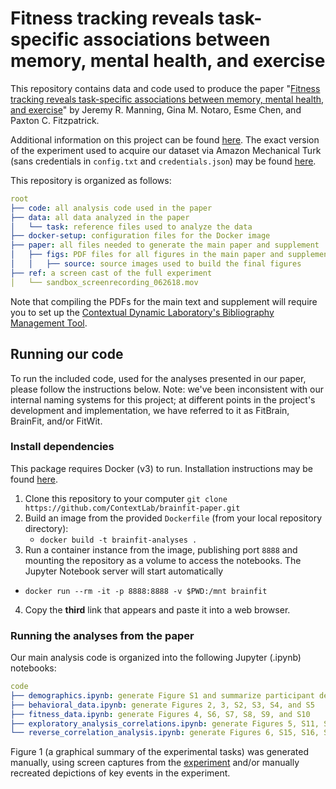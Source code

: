 # Fitness tracking reveals task-specific associations between memory, mental health, and exercise

This repository contains data and code used to produce the paper "[Fitness tracking reveals task-specific associations between memory, mental health, and exercise](https://www.nature.com/articles/s41598-022-17781-0.epdf)" by Jeremy R. Manning, Gina M. Notaro, Esme Chen, and Paxton C. Fitzpatrick.

Additional information on this project can be found [here](https://github.com/ContextLab/brainfit-task). The exact version of the experiment used to acquire our dataset via Amazon Mechanical Turk (sans credentials in `config.txt` and `credentials.json`) may be found [here](https://github.com/ContextLab/brainfit-task/tree/9541c6678ddb1c8da7395ec76869ad97ee1d0dd2).

This repository is organized as follows:
```yaml
root
├── code: all analysis code used in the paper
├── data: all data analyzed in the paper
│   └── task: reference files used to analyze the data
├── docker-setup: configuration files for the Docker image
├── paper: all files needed to generate the main paper and supplement
│   ├── figs: PDF files for all figures in the main paper and supplement
│   │   ├── source: source images used to build the final figures
├── ref: a screen cast of the full experiment
│   └── sandbox_screenrecording_062618.mov
```

Note that compiling the PDFs for the main text and supplement will require you to set up the [Contextual Dynamic Laboratory's Bibliography Management Tool](https://github.com/ContextLab/CDL-bibliography).

## Running our code

To run the included code, used for the analyses presented in our paper, please follow the instructions below.  Note: we've been inconsistent with our internal naming systems for this project; at different points in the project's development and implementation, we have referred to it as FitBrain, BrainFit, and/or FitWit.

### Install dependencies

This package requires Docker (v3) to run. Installation instructions may be found [here](https://docs.docker.com/install/).

1. Clone this repository to your computer
   `git clone https://github.com/ContextLab/brainfit-paper.git`
2. Build an image from the provided `Dockerfile` (from your local repository directory):
   - `docker build -t brainfit-analyses .`
3. Run a container instance from the image, publishing port `8888` and mounting the repository as a volume to access the notebooks. The Jupyter Notebook server will start automatically
  - `docker run --rm -it -p 8888:8888 -v $PWD:/mnt brainfit`
4. Copy the **third** link that appears and paste it into a web browser.

### Running the analyses from the paper

Our main analysis code is organized into the following Jupyter (.ipynb) notebooks:
```yaml
code
├── demographics.ipynb: generate Figure S1 and summarize participant demographics
├── behavioral_data.ipynb: generate Figures 2, 3, S2, S3, S4, and S5
├── fitness_data.ipynb: generate Figures 4, S6, S7, S8, S9, and S10
├── exploratory_analysis_correlations.ipynb: generate Figures 5, S11, S12, S13, and S14, along with the statistical tests associated with the "exploratory correlation analyses" in the main text
└── reverse_correlation_analysis.ipynb: generate Figures 6, S15, S16, S17, S18, S19, and S20
```

Figure 1 (a graphical summary of the experimental tasks) was generated manually, using screen captures from the [experiment](https://github.com/ContextLab/brainfit-task) and/or manually recreated depictions of key events in the experiment.
